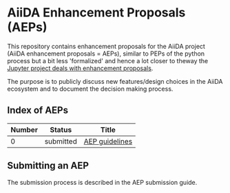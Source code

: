 # AiiDA Enhancement Proposals (AEPs)

This repository contains enhancement proposals for the AiiDA project (AiiDA enhancement proposals = AEPs), similar to PEPs of the python process but a bit less 'formalized' and hence a lot closer to theway the [Jupyter project deals with enhancement proposals](https://github.com/jupyter/enhancement-proposals).

The purpose is to publicly discuss new features/design choices in the AiiDA ecosystem and to document the decision making process.


## Index of AEPs 

| Number | Status           | Title                           |
|--------|------------------|---------------------------------|
| 0      |submitted         | [AEP guidelines]()              | 

## Submitting an AEP
The submission process is described in the AEP submission guide. 
